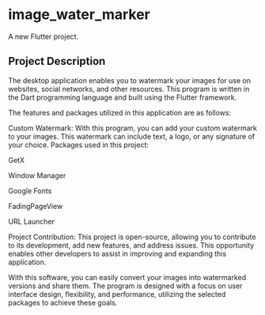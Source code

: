 # image_water_marker

A new Flutter project.

## Project Description

The desktop application enables you to watermark your images for use on websites, social networks, and other resources. This program is written in the Dart programming language and built using the Flutter framework.

The features and packages utilized in this application are as follows:

Custom Watermark: With this program, you can add your custom watermark to your images. This watermark can include text, a logo, or any signature of your choice. Packages used in this project:

GetX

Window Manager

Google Fonts

FadingPageView

URL Launcher

Project Contribution: This project is open-source, allowing you to contribute to its development, add new features, and address issues. This opportunity enables other developers to assist in improving and expanding this application.

With this software, you can easily convert your images into watermarked versions and share them. The program is designed with a focus on user interface design, flexibility, and performance, utilizing the selected packages to achieve these goals.
